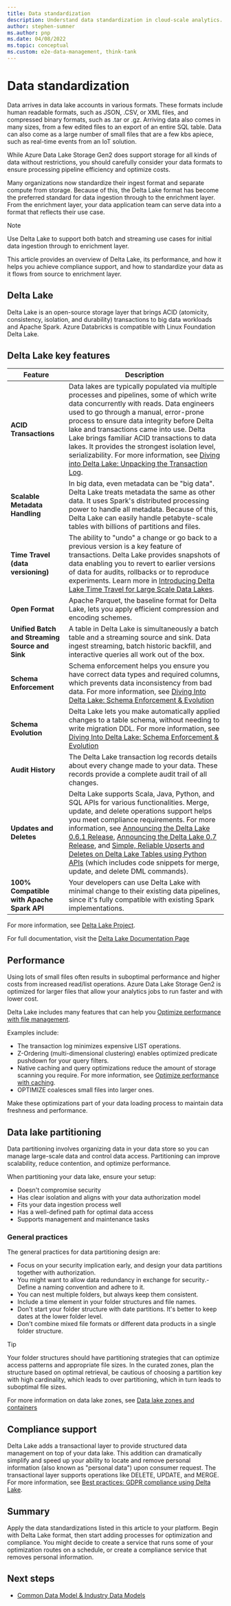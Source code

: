 ```yaml
---
title: Data standardization
description: Understand data standardization in cloud-scale analytics.
author: stephen-sumner
ms.author: pnp
ms.date: 04/08/2022
ms.topic: conceptual
ms.custom: e2e-data-management, think-tank
---
```


# Data standardization

Data arrives in data lake accounts in various formats. These formats include human readable formats, such as JSON, .CSV, or XML files, and compressed binary formats, such as .tar or .gz. Arriving data also comes in many sizes, from a few edited files to an export of an entire SQL table. Data can also come as a large number of small files that are a few kbs apiece, such as real-time events from an IoT solution.

While Azure Data Lake Storage Gen2 does support storage for all kinds of data without restrictions, you should carefully consider your data formats to ensure processing pipeline efficiency and optimize costs.

Many organizations now standardize their ingest format and separate compute from storage. Because of this, the Delta Lake format has become the preferred standard for data ingestion through to the enrichment layer. From the enrichment layer, your data application team can serve data into a format that reflects their use case.

> [!NOTE]
> Use Delta Lake to support both batch and streaming use cases for initial data ingestion through to enrichment layer.

This article provides an overview of Delta Lake, its performance, and how it helps you achieve compliance support, and how to standardize your data as it flows from source to enrichment layer.

## Delta Lake

Delta Lake is an open-source storage layer that brings ACID (atomicity, consistency, isolation, and durability) transactions to big data workloads and Apache Spark. Azure Databricks is compatible with Linux Foundation Delta Lake.

## Delta Lake key features

| Feature | Description |
| --- | --- |
| **ACID Transactions** | Data lakes are typically populated via multiple processes and pipelines, some of which write data concurrently with reads. Data engineers used to go through a manual, error-prone process to ensure data integrity before Delta lake and transactions came into use. Delta Lake brings familiar ACID transactions to data lakes. It provides the strongest isolation level, serializability. For more information, see [Diving into Delta Lake: Unpacking the Transaction Log](https://databricks.com/blog/2019/08/21/diving-into-delta-lake-unpacking-the-transaction-log.html).|
| **Scalable Metadata Handling** | In big data, even metadata can be "big data". Delta Lake treats metadata the same as other data. It uses Spark's distributed processing power to handle all metadata. Because of this, Delta Lake can easily handle petabyte-scale tables with billions of partitions and files. |
| **Time Travel (data versioning)** | The ability to "undo" a change or go back to a previous version is a key feature of transactions. Delta Lake provides snapshots of data enabling you to revert to earlier versions of data for audits, rollbacks or to reproduce experiments. Learn more in [Introducing Delta Lake Time Travel for Large Scale Data Lakes](https://databricks.com/blog/2019/02/04/introducing-delta-time-travel-for-large-scale-data-lakes.html). |
| **Open Format** | Apache Parquet, the baseline format for Delta Lake, lets you apply efficient compression and encoding schemes. |
| **Unified Batch and Streaming Source and Sink** | A table in Delta Lake is simultaneously a batch table and a streaming source and sink. Data ingest streaming, batch historic backfill, and interactive queries all work out of the box. |
| **Schema Enforcement** | Schema enforcement helps you ensure you have correct data types and required columns, which prevents data inconsistency from bad data. For more information, see [Diving Into Delta Lake: Schema Enforcement & Evolution](https://databricks.com/blog/2019/09/24/diving-into-delta-lake-schema-enforcement-evolution.html) |
| **Schema Evolution** | Delta Lake lets you make automatically applied changes to a table schema, without needing to write migration DDL. For more information, see [Diving Into Delta Lake: Schema Enforcement & Evolution](https://databricks.com/blog/2019/09/24/diving-into-delta-lake-schema-enforcement-evolution.html) |
| **Audit History** | The Delta Lake transaction log records details about every change made to your data. These records provide a complete audit trail of all changes. |
| **Updates and Deletes** | Delta Lake supports Scala, Java, Python, and SQL APIs for various functionalities. Merge, update, and delete operations support helps you meet compliance requirements. For more information, see [Announcing the Delta Lake 0.6.1 Release](https://github.com/delta-io/delta/releases/tag/v0.6.1),  [Announcing the Delta Lake 0.7 Release](https://github.com/delta-io/delta/releases/tag/v0.7.0), and [Simple, Reliable Upserts and Deletes on Delta Lake Tables using Python APIs](https://databricks.com/blog/2019/10/03/simple-reliable-upserts-and-deletes-on-delta-lake-tables-using-python-apis.html) (which includes code snippets for merge, update, and delete DML commands). |
| **100% Compatible with Apache Spark API** | Your developers can use Delta Lake with minimal change to their existing data pipelines, since it's fully compatible with existing Spark implementations. |

For more information, see [Delta Lake Project](https://github.com/delta-io/delta).

For full documentation, visit the [Delta Lake Documentation Page](https://docs.delta.io/latest/delta-intro.html)

## Performance

Using lots of small files often results in suboptimal performance and higher costs from increased read/list operations. Azure Data Lake Storage Gen2 is optimized for larger files that allow your analytics jobs to run faster and with lower cost.

Delta Lake includes many features that can help you [Optimize performance with file management](/azure/databricks/delta/file-mgmt).

Examples include:

- The transaction log minimizes expensive LIST operations.
- Z-Ordering (multi-dimensional clustering) enables optimized predicate pushdown for your query filters.
- Native caching and query optimizations reduce the amount of storage scanning you require. For more information, see [Optimize performance with caching](/azure/databricks/optimizations/disk-cache).
- OPTIMIZE coalesces small files into larger ones.

Make these optimizations part of your data loading process to maintain data freshness and performance.

## Data lake partitioning

Data partitioning involves organizing data in your data store so you can manage large-scale data and control data access. Partitioning can improve scalability, reduce contention, and optimize performance. 

When partitioning your data lake, ensure your setup:

- Doesn't compromise security
- Has clear isolation and aligns with your data authorization model
- Fits your data ingestion process well
- Has a well-defined path for optimal data access
- Supports management and maintenance tasks

### General practices

The general practices for data partitioning design are:

- Focus on your security implication early, and design your data partitions together with authorization.
- You might want to allow data redundancy in exchange for security.- Define a naming convention and adhere to it.
- You can nest multiple folders, but always keep them consistent.
- Include a time element in your folder structures and file names.
- Don't start your folder structure with date partitions. It's better to keep dates at the lower folder level.
- Don't combine mixed file formats or different data products in a single folder structure.

> [!TIP]
> Your folder structures should have partitioning strategies that can optimize access patterns and appropriate file sizes. In the curated zones, plan the structure based on optimal retrieval, be cautious of choosing a partition key with high cardinality, which leads to over partitioning, which in turn leads to suboptimal file sizes.

For more information on data lake zones, see [Data lake zones and containers](../best-practices/data-lake-zones.md)

## Compliance support

Delta Lake adds a transactional layer to provide structured data management on top of your data lake. This addition can dramatically simplify and speed up your ability to locate and remove personal information (also known as "personal data") upon consumer request. The transactional layer supports operations like DELETE, UPDATE, and MERGE. For more information, see [Best practices: GDPR compliance using Delta Lake](/azure/databricks/security/privacy/gdpr-delta).

## Summary

Apply the data standardizations listed in this article to your platform. Begin with Delta Lake format, then start adding processes for optimization and compliance. You might decide to create a service that runs some of your optimization routes on a schedule, or create a compliance service that removes personal information.

## Next steps

- [Common Data Model & Industry Data Models](common-industry-data-models.md)
